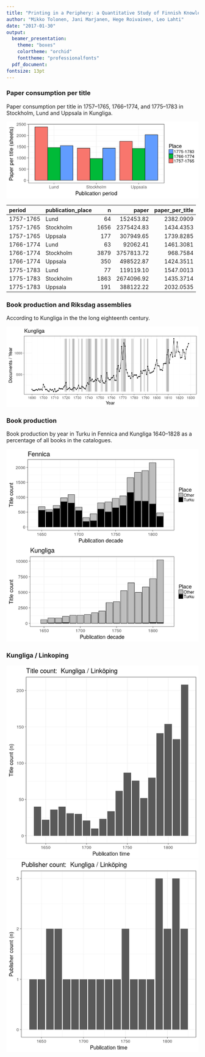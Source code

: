 ```yaml
---
title: "Printing in a Periphery: a Quantitative Study of Finnish Knowledge Production, 1640-1828"
author: "Mikko Tolonen, Jani Marjanen, Hege Roivainen, Leo Lahti"
date: "2017-01-30"
output: 
  beamer_presentation:
    theme: "boxes"
    colortheme: "orchid"
    fonttheme: "professionalfonts"
  pdf_document:
fontsize: 13pt
---
```










### Paper consumption per title

Paper consumption per title in 1757–1765, 1766–1774, and 1775–1783 in
Stockholm, Lund and Uppsala in Kungliga.

![plot of chunk paper_per_title](2017-manuscript/paper_per_title-1.png)

|period    |publication_place |    n|      paper| paper_per_title|
|:---------|:-----------------|----:|----------:|---------------:|
|1757-1765 |Lund              |   64|  152453.82|       2382.0909|
|1757-1765 |Stockholm         | 1656| 2375424.83|       1434.4353|
|1757-1765 |Uppsala           |  177|  307949.65|       1739.8285|
|1766-1774 |Lund              |   63|   92062.41|       1461.3081|
|1766-1774 |Stockholm         | 3879| 3757813.72|        968.7584|
|1766-1774 |Uppsala           |  350|  498522.87|       1424.3511|
|1775-1783 |Lund              |   77|  119119.10|       1547.0013|
|1775-1783 |Stockholm         | 1863| 2674096.92|       1435.3714|
|1775-1783 |Uppsala           |  191|  388122.22|       2032.0535|





### Book production and Riksdag assemblies

According to Kungliga in the the long eighteenth century.

![plot of chunk riksdar](2017-manuscript/riksdar-1.png)


### Book production

Book production by year in Turku in Fennica and Kungliga 1640–1828 as a percentage of all books in the catalogues. 

![plot of chunk bookprod](2017-manuscript/bookprod-1.png)


### Kungliga / Linkoping

![plot of chunk linkoping](2017-manuscript/linkoping-1.png)![plot of chunk linkoping](2017-manuscript/linkoping-2.png)

